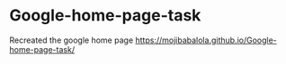 # Google-home-page-task
Recreated the google home page
https://mojibabalola.github.io/Google-home-page-task/
